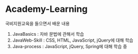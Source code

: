 # Academy-Learning
국비지원교육을 들으면서 배운 내용
1. JavaBasics : 자바 문법에 관해서 학습
2. JavaWeb-Skill : CSS, HTML, JavaScript, jQuery에 대해 학습
3. Java-process :  JavaScript, jQuery, Spring에 대해 학습 중
